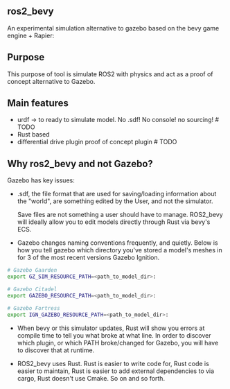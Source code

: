 ## ros2_bevy

An experimental simulation alternative to gazebo based on the bevy game engine + Rapier:

## Purpose

This purpose of tool is simulate ROS2 with physics and act as a proof of concept alternative to Gazebo.

## Main features

- urdf -> to ready to simulate model. No .sdf! No console! no sourcing! # TODO
- Rust based
- differential drive plugin proof of concept plugin # TODO


## Why ros2_bevy and not Gazebo?
Gazebo has <X> key issues:
-  .sdf, the file format that are used for saving/loading information about the "world", are something edited by the User, and not the simulator.
  
    Save files are not something a user should have to manage. ROS2_bevy will ideally allow you to edit models directly through Rust via bevy's ECS.

-  Gazebo changes naming conventions frequently, and quietly. Below is how you tell gazebo which directory you've stored a model's meshes in for 3 of the most recent versions Gazebo Ignition.

```bash
# Gazebo Gaarden
export GZ_SIM_RESOURCE_PATH=<path_to_model_dir>:

# Gazebo Citadel
export GAZEBO_RESOURCE_PATH=<path_to_model_dir>:

# Gazebo Fortress
export IGN_GAZEBO_RESOURCE_PATH=<path_to_model_dir>:
```

- When bevy or this simulator updates, Rust will show you errors at compile time to tell you what broke at what line. In order to discover which plugin, or which PATH broke/changed for Gazebo, you will have to discover that at runtime.

- ROS2_bevy uses Rust. Rust is easier to write code for, Rust code is easier to maintain, Rust is easier to add external dependencies to via cargo, Rust doesn't use Cmake. So on and so forth. 


